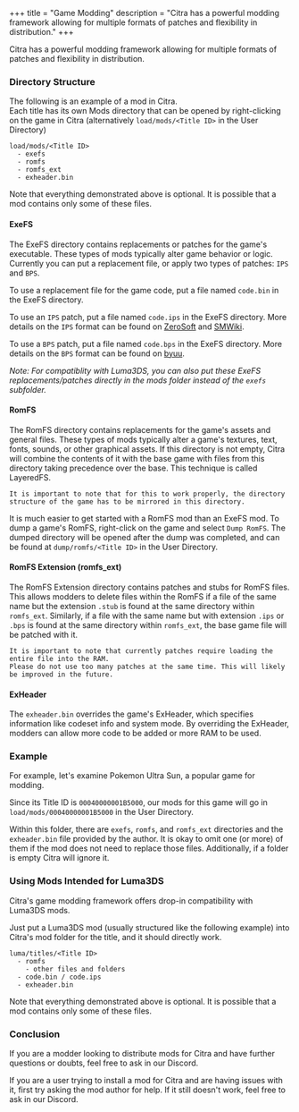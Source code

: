 +++
title = "Game Modding"
description = "Citra has a powerful modding framework allowing for multiple formats of patches and flexibility in distribution."
+++

Citra has a powerful modding framework allowing for multiple formats of patches and flexibility in distribution.

### Directory Structure

The following is an example of a mod in Citra.<br>
Each title has its own Mods directory that can be opened by right-clicking on the game in Citra (alternatively `load/mods/<Title ID>` in the User Directory)
```
load/mods/<Title ID>
  - exefs
  - romfs
  - romfs_ext
  - exheader.bin
```
Note that everything demonstrated above is optional. It is possible that a mod contains only some of these files.

#### ExeFS
The ExeFS directory contains replacements or patches for the game's executable.
These types of mods typically alter game behavior or logic.
Currently you can put a replacement file, or apply two types of patches: `IPS` and `BPS`.

To use a replacement file for the game code, put a file named `code.bin` in the ExeFS directory.

To use an `IPS` patch, put a file named `code.ips` in the ExeFS directory.
More details on the `IPS` format can be found on [ZeroSoft](https://zerosoft.zophar.net/ips.php) and [SMWiki](http://old.smwiki.net/wiki/IPS_file_format).

To use a `BPS` patch, put a file named `code.bps` in the ExeFS directory.
More details on the `BPS` format can be found on [byuu](https://byuu.org/projects/beat#bps).

*Note: For compatiblity with Luma3DS, you can also put these ExeFS replacements/patches directly in the mods folder instead of the `exefs` subfolder.*

#### RomFS
The RomFS directory contains replacements for the game's assets and general files.
These types of mods typically alter a game's textures, text, fonts, sounds, or other graphical assets.
If this directory is not empty, Citra will combine the contents of it with the base game with files from this directory taking precedence over the base.
This technique is called LayeredFS.
```
It is important to note that for this to work properly, the directory structure of the game has to be mirrored in this directory.
```

It is much easier to get started with a RomFS mod than an ExeFS mod.
To dump a game's RomFS, right-click on the game and select `Dump RomFS`.
The dumped directory will be opened after the dump was completed, and can be found at `dump/romfs/<Title ID>` in the User Directory.

#### RomFS Extension (romfs_ext)
The RomFS Extension directory contains patches and stubs for RomFS files.
This allows modders to delete files within the RomFS if a file of the same name but the extension `.stub` is found at the same directory within `romfs_ext`.
Similarly, if a file with the same name but with extension `.ips` or `.bps` is found at the same directory within `romfs_ext`, the base game file will be patched with it.
```
It is important to note that currently patches require loading the entire file into the RAM.
Please do not use too many patches at the same time. This will likely be improved in the future.
```

#### ExHeader
The `exheader.bin` overrides the game's ExHeader, which specifies information like codeset info and system mode. By overriding the ExHeader, modders can allow more code to be added or more RAM to be used.

### Example
For example, let's examine Pokemon Ultra Sun, a popular game for modding.

Since its Title ID is `00040000001B5000`, our mods for this game will go in `load/mods/00040000001B5000` in the User Directory. 

Within this folder, there are `exefs`, `romfs`, and `romfs_ext` directories and the `exheader.bin` file provided by the author.
It is okay to omit one (or more) of them if the mod does not need to replace those files. Additionally, if a folder is empty Citra will ignore it.

### Using Mods Intended for Luma3DS
Citra's game modding framework offers drop-in compatibility with Luma3DS mods.

Just put a Luma3DS mod (usually structured like the following example) into Citra's mod folder for the title, and it should directly work.
```
luma/titles/<Title ID>
  - romfs
    - other files and folders
  - code.bin / code.ips
  - exheader.bin
```
Note that everything demonstrated above is optional. It is possible that a mod contains only some of these files.

### Conclusion
If you are a modder looking to distribute mods for Citra and have further questions or doubts, feel free to ask in our Discord.

If you are a user trying to install a mod for Citra and are having issues with it, first try asking the mod author for help. If it still doesn't work, feel free to ask in our Discord.
